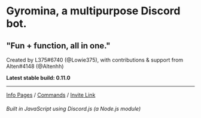 # Gyromina, a multipurpose Discord bot.

## "Fun + function, all in one."

Created by L375#6740 (@Lowie375), with contributions & support from Alten#4148 (@Altenhh)

**Latest stable build: 0.11.0**

***

[Info Pages](https://lx375.weebly.com/gyromina) / [Commands](https://lx375.weebly.com/gyromina-commands) / [Invite Link](https://discordapp.com/oauth2/authorize?client_id=490590334758420481&permissions=1141234752&scope=bot)

###### Built in JavaScript using Discord.js (a Node.js module)
